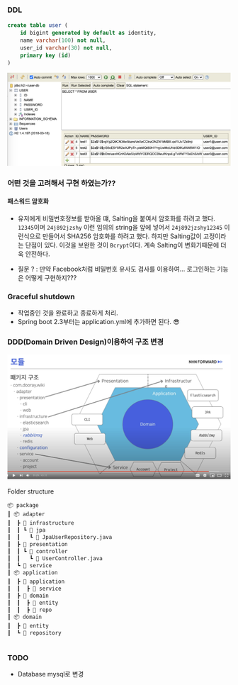 





### DDL

```sql
create table user (
    id bigint generated by default as identity,
    name varchar(100) not null,
    user_id varchar(30) not null,
    primary key (id)
)
```

![](docs/database.png)

### 어떤 것을 고려해서 구현 하였는가??

#### 패스워드 암호화

 - 유저에게 비밀번호정보를 받아올 떄, Salting을 붙여서 암호화를 하려고 했다. `12345`이며 `24j892jzshy` 이런 임의의 string을 앞에 넣어서 `24j892jzshy12345` 이런식으로 만들어서 SHA256 암호화를 하려고 했다. 하지만 Salting값이 고정이라는 단점이 있다. 이것을 보완한 것이 `Bcrypt`이다. 계속 Salting이 변화기때문에 더욱 안전하다.

- 질문 ?  : 만약 Facebook처럼 비밀번호 유사도 검사를 이용하여... 로그인하는 기능은 어떻게 구현하지???

### Graceful shutdown

- 작업중인 것을 완료하고 종료하게 처리. 
- Spring boot 2.3부터는 application.yml에 추가하면 된다. 😎


### DDD(Domain Driven Design)이용하여 구조 변경

![](docs/ddd.png)


Folder structure
```
📦 package
┃ 📦 adapter
┃  ┣ 📂 infrastructure
┃  ┃ ┗ 📂 jpa
┃  ┃   ┗ 📜 JpaUserRepository.java
┃  ┣ 📂 presentation
┃  ┃ ┗ 📂 controller
┃  ┃   ┗ 📜 UserController.java
┃  ┗ 📂 service
┃ 📦 application 
┃  ┣ 📂 application
┃  ┃  ┣ 📂 service
┃  ┣ 📂 domain
┃  ┃  ┣ 📂 entity
┃  ┃  ┣ 📂 repo
┃ 📦 domain 
┃  ┣ 📂 entity
┃  ┗ 📂 repository


```

### TODO

- Database mysql로 변경
